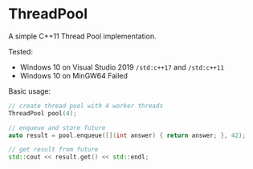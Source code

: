ThreadPool
==========

A simple C++11 Thread Pool implementation.

Tested:
 - Windows 10 on Visual Studio 2019 `/std:c++17` and `/std:c++11`
 - Windows 10 on MinGW64 Failed

 
Basic usage:
```c++
// create thread pool with 4 worker threads
ThreadPool pool(4);

// enqueue and store future
auto result = pool.enqueue([](int answer) { return answer; }, 42);

// get result from future
std::cout << result.get() << std::endl;

```

